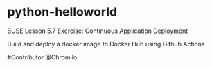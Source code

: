 # python-helloworld
SUSE Lesson 5.7 Exercise: Continuous Application Deployment

Build and deploy a docker image to Docker Hub using Github Actions

#Contributor
@Chromilo
